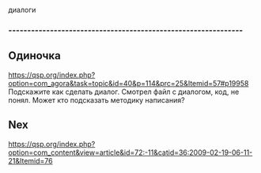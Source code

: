 диалоги

### --------------------------------------------------------------
## Одиночка
https://qsp.org/index.php?option=com_agora&task=topic&id=40&p=114&prc=25&Itemid=57#p19958
Подскажите как сделать диалог. Смотрел файл с диалогом, код, не понял. Может кто подсказать методику написания?

## Nex
https://qsp.org/index.php?option=com_content&view=article&id=72:-11&catid=36:2009-02-19-06-11-21&Itemid=76

